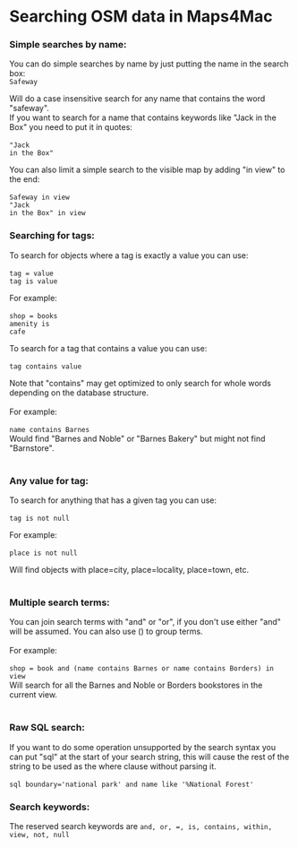 # Searching OSM data in Maps4Mac #

### Simple searches by name: ###
You can do simple searches by name by just putting the name in the search box:
<br><code>Safeway</code>

Will do a case insensitive search for any name that contains the word "safeway".<br>
If you want to search for a name that contains keywords like "Jack in the Box" you need to put it in quotes:<br>
<br><code>"Jack in the Box"</code>

You can also limit a simple search to the visible map by adding "in view" to the end:<br>
<br><code>Safeway in view</code>
<br><code>"Jack in the Box" in view</code>

<h3>Searching for tags:</h3>
To search for objects where a tag is exactly a value you can use:<br>
<br><code>tag = value</code>
<br><code>tag is value</code>

For example:<br>
<br><code>shop = books</code>
<br><code>amenity is cafe</code>

To search for a tag that contains a value you can use:<br>
<br><code>tag contains value</code>

Note that "contains" may get optimized to only search for whole words depending on the database structure.<br>
<br>
For example:<br>
<br><code>name contains Barnes</code><br>
Would find "Barnes and Noble" or "Barnes Bakery" but might not find "Barnstore".<br>
<br>
<h3>Any value for tag:</h3>
To search for anything that has a given tag you can use:<br>
<br><code>tag is not null</code>

For example:<br>
<br><code>place is not null</code>

Will find objects with place=city, place=locality, place=town, etc.<br>
<br>
<h3>Multiple search terms:</h3>
You can join search terms with "and" or "or", if you don't use either "and" will be assumed. You can also use () to group terms.<br>
<br>
For example:<br>
<br><code>shop = book and (name contains Barnes or name contains Borders) in view</code><br>
Will search for all the Barnes and Noble or Borders bookstores in the current view.<br>
<br>
<h3>Raw SQL search:</h3>
If you want to do some operation unsupported by the search syntax you can put "sql" at the start of your search string, this will cause the rest of the string to be used as the where clause without parsing it.<br>
<br><code>sql boundary='national park' and name like '%National Forest'</code><br>

<h3>Search keywords:</h3>
The reserved search keywords are <code>and, or, =, is, contains, within, view, not, null</code>